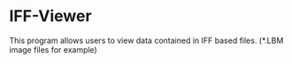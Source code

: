 # IFF-Viewer
This program allows users to view data contained in IFF based files. (*.LBM image files for example)
